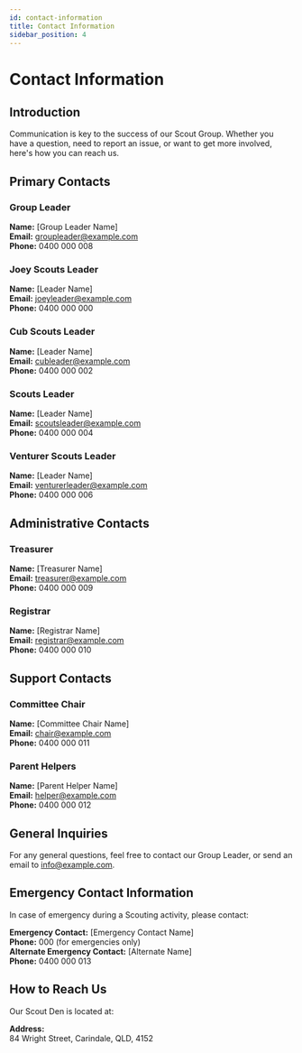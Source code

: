 ```yaml
---
id: contact-information
title: Contact Information
sidebar_position: 4
---
```


# Contact Information

## Introduction

Communication is key to the success of our Scout Group. Whether you have a question, need to report an issue, or want to get more involved, here's how you can reach us.

## Primary Contacts

### Group Leader
**Name:** [Group Leader Name]  
**Email:** [groupleader@example.com](mailto:groupleader@example.com)  
**Phone:** 0400 000 008

### Joey Scouts Leader
**Name:** [Leader Name]  
**Email:** [joeyleader@example.com](mailto:joeyleader@example.com)  
**Phone:** 0400 000 000

### Cub Scouts Leader
**Name:** [Leader Name]  
**Email:** [cubleader@example.com](mailto:cubleader@example.com)  
**Phone:** 0400 000 002

### Scouts Leader
**Name:** [Leader Name]  
**Email:** [scoutsleader@example.com](mailto:scoutsleader@example.com)  
**Phone:** 0400 000 004

### Venturer Scouts Leader
**Name:** [Leader Name]  
**Email:** [venturerleader@example.com](mailto:venturerleader@example.com)  
**Phone:** 0400 000 006

## Administrative Contacts

### Treasurer
**Name:** [Treasurer Name]  
**Email:** [treasurer@example.com](mailto:treasurer@example.com)  
**Phone:** 0400 000 009

### Registrar
**Name:** [Registrar Name]  
**Email:** [registrar@example.com](mailto:registrar@example.com)  
**Phone:** 0400 000 010

## Support Contacts

### Committee Chair
**Name:** [Committee Chair Name]  
**Email:** [chair@example.com](mailto:chair@example.com)  
**Phone:** 0400 000 011

### Parent Helpers
**Name:** [Parent Helper Name]  
**Email:** [helper@example.com](mailto:helper@example.com)  
**Phone:** 0400 000 012

## General Inquiries

For any general questions, feel free to contact our Group Leader, or send an email to [info@example.com](mailto:info@example.com).

## Emergency Contact Information

In case of emergency during a Scouting activity, please contact:

**Emergency Contact:** [Emergency Contact Name]  
**Phone:** 000 (for emergencies only)  
**Alternate Emergency Contact:** [Alternate Name]  
**Phone:** 0400 000 013

## How to Reach Us

Our Scout Den is located at:

**Address:**  
84 Wright Street, 
Carindale, QLD, 4152  
